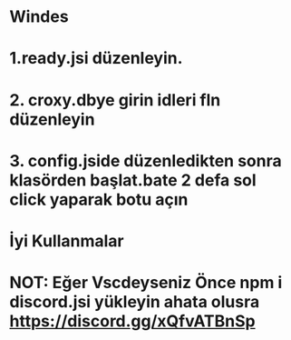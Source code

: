# Windes
# 1.ready.jsi düzenleyin.
# 2. croxy.dbye girin idleri fln düzenleyin
# 3. config.jside düzenledikten sonra klasörden başlat.bate 2 defa sol click yaparak botu açın
# İyi Kullanmalar
# NOT: Eğer Vscdeyseniz Önce npm i discord.jsi yükleyin ahata olusra https://discord.gg/xQfvATBnSp
